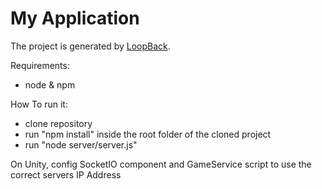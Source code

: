# My Application

The project is generated by [LoopBack](http://loopback.io).

Requirements:
- node & npm

How To run it:
- clone repository
- run "npm install" inside the root folder of the cloned project
- run "node server/server.js"

On Unity, config SocketIO component and GameService script to use the correct servers IP Address